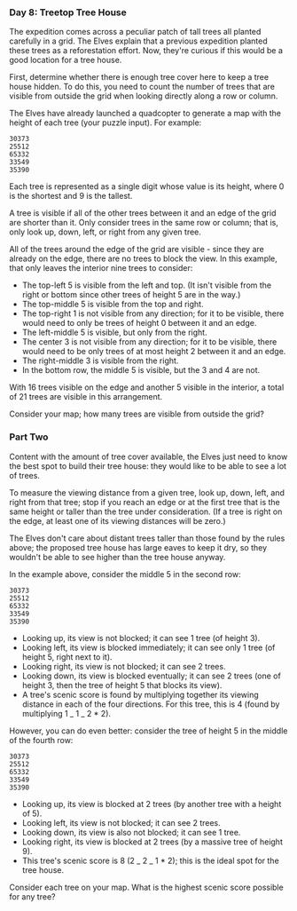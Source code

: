 ### Day 8: Treetop Tree House

The expedition comes across a peculiar patch of tall trees all planted carefully in a grid. The Elves explain that a previous expedition planted these trees as a reforestation effort. Now, they're curious if this would be a good location for a tree house.

First, determine whether there is enough tree cover here to keep a tree house hidden. To do this, you need to count the number of trees that are visible from outside the grid when looking directly along a row or column.

The Elves have already launched a quadcopter to generate a map with the height of each tree (your puzzle input). For example:

```
30373
25512
65332
33549
35390
```

Each tree is represented as a single digit whose value is its height, where 0 is the shortest and 9 is the tallest.

A tree is visible if all of the other trees between it and an edge of the grid are shorter than it. Only consider trees in the same row or column; that is, only look up, down, left, or right from any given tree.

All of the trees around the edge of the grid are visible - since they are already on the edge, there are no trees to block the view. In this example, that only leaves the interior nine trees to consider:

-   The top-left 5 is visible from the left and top. (It isn't visible from the right or bottom since other trees of height 5 are in the way.)
-   The top-middle 5 is visible from the top and right.
-   The top-right 1 is not visible from any direction; for it to be visible, there would need to only be trees of height 0 between it and an edge.
-   The left-middle 5 is visible, but only from the right.
-   The center 3 is not visible from any direction; for it to be visible, there would need to be only trees of at most height 2 between it and an edge.
-   The right-middle 3 is visible from the right.
-   In the bottom row, the middle 5 is visible, but the 3 and 4 are not.

With 16 trees visible on the edge and another 5 visible in the interior, a total of 21 trees are visible in this arrangement.

Consider your map; how many trees are visible from outside the grid?

### Part Two

Content with the amount of tree cover available, the Elves just need to know the best spot to build their tree house: they would like to be able to see a lot of trees.

To measure the viewing distance from a given tree, look up, down, left, and right from that tree; stop if you reach an edge or at the first tree that is the same height or taller than the tree under consideration. (If a tree is right on the edge, at least one of its viewing distances will be zero.)

The Elves don't care about distant trees taller than those found by the rules above; the proposed tree house has large eaves to keep it dry, so they wouldn't be able to see higher than the tree house anyway.

In the example above, consider the middle 5 in the second row:

```
30373
25512
65332
33549
35390
```

-   Looking up, its view is not blocked; it can see 1 tree (of height 3).
-   Looking left, its view is blocked immediately; it can see only 1 tree (of height 5, right next to it).
-   Looking right, its view is not blocked; it can see 2 trees.
-   Looking down, its view is blocked eventually; it can see 2 trees (one of height 3, then the tree of height 5 that blocks its view).
-   A tree's scenic score is found by multiplying together its viewing distance in each of the four directions. For this tree, this is 4 (found by multiplying 1 _ 1 _ 2 \* 2).

However, you can do even better: consider the tree of height 5 in the middle of the fourth row:

```
30373
25512
65332
33549
35390
```

-   Looking up, its view is blocked at 2 trees (by another tree with a height of 5).
-   Looking left, its view is not blocked; it can see 2 trees.
-   Looking down, its view is also not blocked; it can see 1 tree.
-   Looking right, its view is blocked at 2 trees (by a massive tree of height 9).
-   This tree's scenic score is 8 (2 _ 2 _ 1 \* 2); this is the ideal spot for the tree house.

Consider each tree on your map. What is the highest scenic score possible for any tree?
